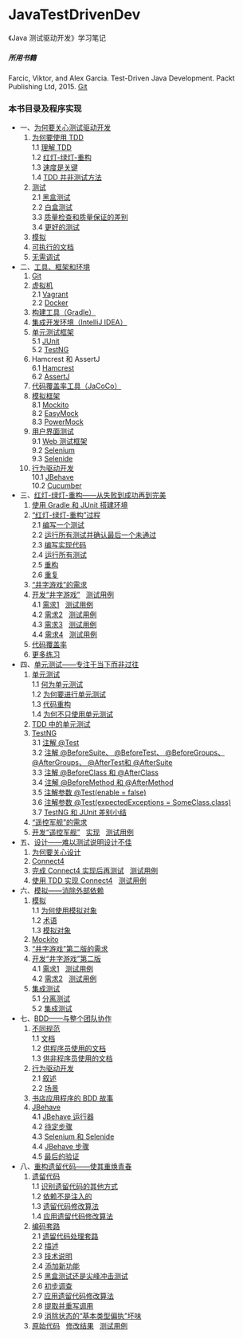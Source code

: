 # JavaTestDrivenDev
《Java 测试驱动开发》学习笔记
##### 所用书籍 #####
Farcic, Viktor, and Alex Garcia. Test-Driven Java Development. Packt Publishing Ltd, 2015. [Git](https://bitbucket.org/vfarcic)
### 本书目录及程序实现 ###
 - 一、[为何要关心测试驱动开发](src/main/java/com/java/testdriven/chapter01)
    1. [为何要使用 TDD](src/main/java/com/java/testdriven/chapter01/Course10WhyTDD.java)  
    	1.1	[理解 TDD](src/main/java/com/java/testdriven/chapter01/Course11Understanding.java)  
    	1.2	[红灯-绿灯-重构](src/main/java/com/java/testdriven/chapter01/Course12RedGreenRefactor.java)  
    	1.3	[速度是关键](src/main/java/com/java/testdriven/chapter01/Course13SpeedIsKey.java)  
    	1.4	[TDD 并非测试方法](src/main/java/com/java/testdriven/chapter01/Course14NotTesting.java) 
    2.	[测试](src/main/java/com/java/testdriven/chapter01/Course20Testing.java)  
    	2.1	[黑盒测试](src/main/java/com/java/testdriven/chapter01/Course21BlackBoxTesting.java)  
    	2.2	[白盒测试](src/main/java/com/java/testdriven/chapter01/Course22WhiteBoxTesting.java)  
    	3.3	[质量检查和质量保证的差别](src/main/java/com/java/testdriven/chapter01/Course23QCandQA.java)  
    	3.4	[更好的测试](src/main/java/com/java/testdriven/chapter01/Course24BetterTests.java)  
    3.	[模拟](src/main/java/com/java/testdriven/chapter01/Course3Mocking.java)
    4.	[可执行的文档](src/main/java/com/java/testdriven/chapter01/Course4ExecutableDocument.java)
    5.	[无需调试](src/main/java/com/java/testdriven/chapter01/Course5NoDebugging.java)  
- 二、[工具、框架和环境](src/main/java/com/java/testdriven/chapter02)
    1.	[Git](src/main/java/com/java/testdriven/chapter02/Course01Git.java)
    2.	[虚拟机](src/main/java/com/java/testdriven/chapter02/Course020VirtualMachines.java)   
    	2.1	[Vagrant](src/main/java/com/java/testdriven/chapter02/Course021Vagrant.java)  
    	2.2	[Docker](src/main/java/com/java/testdriven/chapter02/Course022Docker.java)  
    3.	[构建工具（Gradle）](src/main/java/com/java/testdriven/chapter02/Course03BuildTools.java)
    4.	[集成开发环境（IntelliJ IDEA）](src/main/java/com/java/testdriven/chapter02/Course04DevEnvironment.java)
    5.	[单元测试框架](src/main/java/com/java/testdriven/chapter02/Course050UnitTesting.java)  
    	5.1	[JUnit](src/main/java/com/java/testdriven/chapter02/Course051JUnit.java)  
    	5.2	[TestNG](src/main/java/com/java/testdriven/chapter02/Course052TestNG.java)  
    6.	Hamcrest 和 AssertJ  
    	6.1	[Hamcrest](src/main/java/com/java/testdriven/chapter02/Course061Hamcrest.java)  
    	6.2	[AssertJ](src/main/java/com/java/testdriven/chapter02/Course062AssertJ.java)  
    7.	[代码覆盖率工具（JaCoCo）](src/main/java/com/java/testdriven/chapter02/Course07JaCoCo.java)
    8.	[模拟框架](src/main/java/com/java/testdriven/chapter02/Course080MockingFrameworks.java)  
    	8.1	[Mockito](src/main/java/com/java/testdriven/chapter02/Course081Mockito.java)  
    	8.2	[EasyMock](src/main/java/com/java/testdriven/chapter02/Course082EasyMock.java)  
    	8.3	[PowerMock](src/main/java/com/java/testdriven/chapter02/Course083PowerMock.java)  
    9.	[用户界面测试](src/main/java/com/java/testdriven/chapter02/Course090UserInterfaceTesting.java)  
    	9.1	[Web 测试框架](src/main/java/com/java/testdriven/chapter02/Course091WebTesting.java)  
    	9.2	[Selenium](src/main/java/com/java/testdriven/chapter02/Course092Selenium.java)  
    	9.3	[Selenide](src/main/java/com/java/testdriven/chapter02/Course093Selenide.java)  
    10.	[行为驱动开发](src/main/java/com/java/testdriven/chapter02/Course100BehaviorDrivenDev.java)  
    	10.1	[JBehave](src/main/java/com/java/testdriven/chapter02/Course101JBehave.java)  
    	10.2	[Cucumber](src/main/java/com/java/testdriven/chapter02/Course102Cucumber.java)  
- 三、[红灯-绿灯-重构——从失败到成功再到完美](src/main/java/com/java/testdriven/chapter03)  
    1.	[使用 Gradle 和 JUnit 搭建环境](src/main/java/com/java/testdriven/chapter03/Course1SetEnvironment.java)  
    2.	[“红灯-绿灯-重构”过程](src/main/java/com/java/testdriven/chapter03/Course20Process.java)   
    	2.1	[编写一个测试](src/main/java/com/java/testdriven/chapter03/Course21WriteTest.java)  
    	2.2	[运行所有测试并确认最后一个未通过](src/main/java/com/java/testdriven/chapter03/Course22LastOneFailing.java)  
    	2.3	[编写实现代码](src/main/java/com/java/testdriven/chapter03/Course23WriteCode.java)  
    	2.4	[运行所有测试](src/main/java/com/java/testdriven/chapter03/Course24RunAllTests.java)  
    	2.5	[重构](src/main/java/com/java/testdriven/chapter03/Course25Refactor.java)  
    	2.6	[重复](src/main/java/com/java/testdriven/chapter03/Course26Repeat.java)  
    3.	[“井字游戏”的需求](src/main/java/com/java/testdriven/chapter03/Course3TicTacToe.java)
    4.	[开发“井字游戏”](src/main/java/com/java/testdriven/chapter03/Course4DevTicTacToeAll.java)&nbsp;&nbsp;&nbsp;[测试用例](src/test/java/com/java/testdriven/chapter03/Course4DevTicTacToeAllTest.java)   
    	4.1	[需求1](src/main/java/com/java/testdriven/chapter03/Course4DevTicTacToe1.java)&nbsp;&nbsp;&nbsp;[测试用例](src/test/java/com/java/testdriven/chapter03/Course4DevTicTacToe1Test.java)  
    	4.2	[需求2](src/main/java/com/java/testdriven/chapter03/Course4DevTicTacToe2.java)&nbsp;&nbsp;&nbsp;[测试用例](src/test/java/com/java/testdriven/chapter03/Course4DevTicTacToe2Test.java)  
    	4.3	[需求3](src/main/java/com/java/testdriven/chapter03/Course4DevTicTacToe3.java)&nbsp;&nbsp;&nbsp;[测试用例](src/test/java/com/java/testdriven/chapter03/Course4DevTicTacToe3Test.java)  
    	4.4	[需求4](src/main/java/com/java/testdriven/chapter03/Course4DevTicTacToe4.java)&nbsp;&nbsp;&nbsp;[测试用例](src/test/java/com/java/testdriven/chapter03/Course4DevTicTacToe4Test.java)  
    5.	[代码覆盖率](src/main/java/com/java/testdriven/chapter03/Course5CodeCoverage.java)
    6. [更多练习](src/main/java/com/java/testdriven/chapter03/Course6MoreExercises.java)  
- 四、[单元测试——专注于当下而非过往](src/main/java/com/java/testdriven/chapter04)  
     1.	[单元测试](src/main/java/com/java/testdriven/chapter04/Course10UnitTesting.java)  
     	1.1	[何为单元测试](src/main/java/com/java/testdriven/chapter04/Course11WhatUnitTesting.java)  
     	1.2	[为何要进行单元测试](src/main/java/com/java/testdriven/chapter04/Course12WhyUnitTesting.java)  
     	1.3	[代码重构](src/main/java/com/java/testdriven/chapter04/Course13CodeRefactor.java)  
     	1.4	[为何不只使用单元测试](src/main/java/com/java/testdriven/chapter04/Course14NotExclusively.java)  
     2.	[TDD 中的单元测试](src/main/java/com/java/testdriven/chapter04/Course2UnitTestingWithTDD.java)   
     3.	[TestNG](src/main/java/com/java/testdriven/chapter04/Course30TestNG.java)  
     	3.1	[注解 @Test](src/main/java/com/java/testdriven/chapter04/Course31Test.java)  
     	3.2	[注解 @BeforeSuite、 @BeforeTest、 @BeforeGroups、 @AfterGroups、 @AfterTest和 @AfterSuite](src/main/java/com/java/testdriven/chapter04/Course32BeforeSuite.java)  
     	3.3	[注解 @BeforeClass 和 @AfterClass](src/main/java/com/java/testdriven/chapter04/Course33BeforeClass.java)  
     	3.4	[注解 @BeforeMethod 和 @AfterMethod](src/main/java/com/java/testdriven/chapter04/Course34BeforeMethod.java)  
     	3.5	[注解参数 @Test(enable = false)](src/main/java/com/java/testdriven/chapter04/Course35Enable.java)  
     	3.6	[注解参数 @Test(expectedExceptions = SomeClass.class)](src/main/java/com/java/testdriven/chapter04/Course36ExpectedExceptions.java)   
     	3.7	[TestNG 和 JUnit 差别小结](src/main/java/com/java/testdriven/chapter04/Course37vsJUnit.java)   
     4.	[“遥控军舰”的需求](src/main/java/com/java/testdriven/chapter04/Course4Ship.java)   
     5.	[开发“遥控军舰”](src/main/java/com/java/testdriven/chapter04/Course5DevShipAll.java)&nbsp;&nbsp;&nbsp;[实现](src/main/java/com/java/testdriven/chapter04/Ship.java)&nbsp;&nbsp;&nbsp;[测试用例](src/test/java/com/java/testdriven/chapter04/ShipSpec.java)   
- 五、[设计——难以测试说明设计不佳](src/main/java/com/java/testdriven/chapter05)  
    1.	[为何要关心设计](src/main/java/com/java/testdriven/chapter05/Course1CareDesign.java)  
    2.	[Connect4](src/main/java/com/java/testdriven/chapter05/Course2Connect4.java)   
    3.	[完成 Connect4 实现后再测试](src/main/java/com/java/testdriven/chapter05/Course3TestTheLast.java)&nbsp;&nbsp;&nbsp;[测试用例](src/test/java/com/java/testdriven/chapter05/Course3TestTheLastTest.java)  
    4.	[使用 TDD 实现 Connect4](src/main/java/com/java/testdriven/chapter05/Course4TheTDD.java)&nbsp;&nbsp;&nbsp;[测试用例](src/test/java/com/java/testdriven/chapter05/Course4TheTDDTest.java)  
- 六、[模拟——消除外部依赖](src/main/java/com/java/testdriven/chapter06)
    1.	[模拟](src/main/java/com/java/testdriven/chapter06/Course10Mocking.java)  
    	1.1	[为何使用模拟对象](src/main/java/com/java/testdriven/chapter06/Course11WhyMocking.java)  
    	1.2	[术语](src/main/java/com/java/testdriven/chapter06/Course12Terminology.java)  
    	1.3	[模拟对象](src/main/java/com/java/testdriven/chapter06/Course13MockObjects.java)  
    2.	[Mockito](src/main/java/com/java/testdriven/chapter06/Course2Mockito.java)   
    3.	[“井字游戏”第二版的需求](src/main/java/com/java/testdriven/chapter06/Course3TicTacToeV2.java)
    4.	[开发“井字游戏”第二版](src/main/java/com/java/testdriven/chapter06/Course40DevTicTacToeV2.java)  
		4.1	[需求1](src/main/java/com/java/testdriven/chapter06/Course41DevTicTacToeV2.java)&nbsp;&nbsp;&nbsp;[测试用例](src/test/java/com/java/testdriven/chapter06/Course41DevTicTacToeV2Test.java)  
		4.2	[需求2](src/main/java/com/java/testdriven/chapter06/Course42DevTicTacToeV2.java)&nbsp;&nbsp;&nbsp;[测试用例](src/test/java/com/java/testdriven/chapter06/Course42DevTicTacToeV2Test.java)     
    5.	[集成测试](src/main/java/com/java/testdriven/chapter06/Course50IntegrationTests.java)     
		5.1	[分离测试](src/main/java/com/java/testdriven/chapter06/Course51TestsSeparation.java)      
		5.2	[集成测试](src/main/java/com/java/testdriven/chapter06/Course52IntegrationTest.java)     
- 七、[BDD——与整个团队协作](src/main/java/com/java/testdriven/chapter07)
    1.	[不同规范](src/main/java/com/java/testdriven/chapter07/Course10Specifications.java)  
    	1.1	[文档](src/main/java/com/java/testdriven/chapter07/Course11Documentation.java)  
    	1.2	[供程序员使用的文档](src/main/java/com/java/testdriven/chapter07/Course12DocForCoders.java)  
    	1.3	[供非程序员使用的文档](src/main/java/com/java/testdriven/chapter07/Course13DocForNonCoders.java)  
    2.	[行为驱动开发](src/main/java/com/java/testdriven/chapter07/Course20BehaviorDriven.java)   
		2.1	[叙述](src/main/java/com/java/testdriven/chapter07/Course21Narrative.java)  
		2.2	[场景](src/main/java/com/java/testdriven/chapter07/Course22Scenarios.java)
    3.	[书店应用程序的 BDD 故事](src/main/java/com/java/testdriven/chapter07/Course3BooksStore.java)  
    4.	[JBehave](src/main/java/com/java/testdriven/chapter07/Course40JBehave.java)   
		4.1	[JBehave 运行器](src/main/java/com/java/testdriven/chapter07/Course41JBehaveRunner.java)  
		4.2	[待定步骤](src/main/java/com/java/testdriven/chapter07/Course42PendingSteps.java)  
		4.3	[Selenium 和 Selenide](src/main/java/com/java/testdriven/chapter07/Course43SeleniumSelenide.java)  
		4.4	[JBehave 步骤](src/main/java/com/java/testdriven/chapter07/Course44JBehaveSteps.java)  
		4.5	[最后的验证](src/main/java/com/java/testdriven/chapter07/Course45FinalValidation.java)  
- 八、[重构遗留代码——使其重焕青春](src/main/java/com/java/testdriven/chapter08)
    1.	[遗留代码](src/main/java/com/java/testdriven/chapter08/Course10LegacyCode.java)  
     	1.1	[识别遗留代码的其他方式](src/main/java/com/java/testdriven/chapter08/Course11OtherWays.java)  
     	1.2	[依赖不是注入的](src/main/java/com/java/testdriven/chapter08/Course12LackInjection.java)   
     	1.3	[遗留代码修改算法](src/main/java/com/java/testdriven/chapter08/Course13ChangeAlgorithm.java)   
     	1.4	[应用遗留代码修改算法](src/main/java/com/java/testdriven/chapter08/Course14ApplyChangeAlgorithm.java) 
    2.	[编码套路](src/main/java/com/java/testdriven/chapter08/Course20KataExercise.java)   
     	2.1	[遗留代码处理套路](src/main/java/com/java/testdriven/chapter08/Course21LegacyKata.java)  
     	2.2	[描述](src/main/java/com/java/testdriven/chapter08/Course22Description.java)   
     	2.3	[技术说明](src/main/java/com/java/testdriven/chapter08/Course23TechnicalComments.java)   
     	2.4	[添加新功能](src/main/java/com/java/testdriven/chapter08/Course24AddNewFeature.java)  
     	2.5	[黑盒测试还是尖峰冲击测试](src/main/java/com/java/testdriven/chapter08/Course25SpikeTesting.java)  
     	2.6	[初步调查](src/main/java/com/java/testdriven/chapter08/Course26Preliminary.java)  
     	2.7	[应用遗留代码修改算法](src/main/java/com/java/testdriven/chapter08/Course27ApplyAlgorithm.java)  
     	2.8	[提取并重写调用](src/main/java/com/java/testdriven/chapter08/Course28Extract.java)  
     	2.9	[消除状态的“基本类型偏执”坏味](src/main/java/com/java/testdriven/chapter08/Course29RemoveObsession.java)
    3.	[原始代码](src/main/java/com/java/testdriven/chapter08/alexandria)&nbsp;&nbsp;&nbsp;[修改结果](src/main/java/com/java/testdriven/chapter05/newalexandria)&nbsp;&nbsp;&nbsp;[测试用例](src/test/java/com/java/testdriven/chapter05/newalexandria)